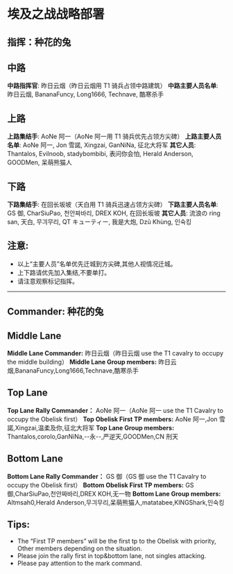 # 埃及之战战略部署

## 指挥：种花的兔

## 中路

**中路指挥官**: 昨日云烟（昨日云烟用 T1 骑兵占领中路建筑）
**中路主要人员名单**: 昨日云烟, BananaFuncy, Long1666, Technave, 酷寒杀手

## 上路

**上路集结手**: AoNe 阿一（AoNe 阿一用 T1 骑兵优先占领方尖碑）
**上路主要人员名单**: AoNe 阿一, Jon 雪諾, Xingzai, GanNiNa, 征北大将军
**其它人员**: Thantalos, Evilnoob, stadybombibi, 表问你会怕, Herald Anderson, GOODMen, 呆萌熊猫人

## 下路

**下路集结手**: 在回长坂坡（天白用 T1 骑兵迅速占领方尖碑）
**下路主要人员名单**: GS 御, CharSiuPao, 천안짜바리, DREX KOH, 在回长坂坡
**其它人员**: 流浪の ring san, 天白, 무긔무리, QT キューティー, 我是大炮, Dzũ Khùng, 인숙킹

## 注意:

- 以上“主要人员”名单优先迁城到方尖碑,其他人视情况迁城。
- 上下路请优先加入集结,不要单打。
- 请注意观察标记指挥。

---

## Commander: 种花的兔

## Middle Lane

**Middle Lane Commander:** 昨日云烟（昨日云烟 use the T1 cavalry to occupy the middle building）
**Middle Lane Group members:** 昨日云烟,BananaFuncy,Long1666,Technave,酷寒杀手

## Top Lane

**Top Lane Rally Commander：** AoNe 阿一（AoNe 阿一 use the T1 Cavalry to occupy the Obelisk first）
**Top Obelisk First TP members:** AoNe 阿一,Jon 雪諾,Xingzai,温柔及你,征北大将军
**Top Lane Group members:** Thantalos,corolo,GanNiNa,--永--,严逆天,GOODMen,CN 刑天

## Bottom Lane

**Bottom Lane Rally Commander：** GS 御（GS 御 use the T1 Cavalry to occupy the Obelisk first）
**Bottom Obelisk First TP members:** GS 御,CharSiuPao,천안짜바리,DREX KOH,无一物
**Bottom Lane Group members:** Altmsah0,Herald Anderson,무긔무리,呆萌熊猫人,matatabee,KINGShark,인숙킹

## Tips:

- The “First TP members” will be the first tp to the Obelisk with priority, Other members depending on the situation.
- Please join the rally first in top&bottom lane, not singles attacking.
- Please pay attention to the mark command.
